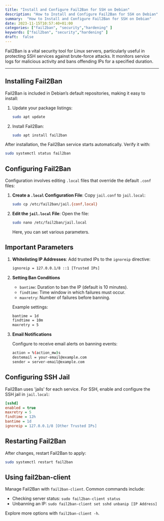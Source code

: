 ```yaml
---
title: "Install and Configure Fail2Ban for SSH on Debian"
description: "How to Install and Configure Fail2Ban for SSH on Debian"
summary:  "How to Install and Configure Fail2Ban for SSH on Debian"
date: 2023-11-15T10:57:40+01:00
categories: ["fail2ban", "security","hardening" ]
keywords: ["fail2ban", "security","hardening" ]
draft:  false
---
```


Fail2Ban is a vital security tool for Linux servers, particularly useful in protecting SSH services against brute-force attacks. It monitors service logs for malicious activity and bans offending IPs for a specified duration.

---

## Installing Fail2Ban

Fail2Ban is included in Debian’s default repositories, making it easy to install:

1. Update your package listings:
   ```bash
   sudo apt update
   ```

2. Install Fail2Ban:
   ```bash
   sudo apt install fail2ban
   ```

After installation, the Fail2Ban service starts automatically. Verify it with:

```bash
sudo systemctl status fail2ban
```

## Configuring Fail2Ban

Configuration involves editing `.local` files that override the default `.conf` files:

1. **Create a `.local` Configuration File**:
   Copy `jail.conf` to `jail.local`:
   ```bash
   sudo cp /etc/fail2ban/jail.{conf,local}
   ```

2. **Edit the `jail.local` File**:
   Open the file:
   ```bash
   sudo nano /etc/fail2ban/jail.local
   ```
   Here, you can set various parameters.

## Important Parameters

1. **Whitelisting IP Addresses**:
   Add trusted IPs to the `ignoreip` directive:
   ```bash
   ignoreip = 127.0.0.1/8 ::1 [Trusted IPs]
   ```

2. **Setting Ban Conditions**
   - `bantime`: Duration to ban the IP (default is 10 minutes).
   - `findtime`: Time window in which failures must occur.
   - `maxretry`: Number of failures before banning.

   Example settings:
   ```bash
   bantime = 1d
   findtime = 10m
   maxretry = 5
   ```

3. **Email Notifications**
   
   Configure to receive email alerts on banning events:

   ```bash
   action = %(action_mw)s
   destemail = your-email@example.com
   sender = server-email@example.com
   ```

## Configuring SSH Jail

Fail2Ban uses 'jails' for each service. For SSH, enable and configure the SSH jail in `jail.local`:

```ini
[sshd]
enabled = true
maxretry = 5
findtime = 12h
bantime = 1d
ignoreip = 127.0.0.1/8 [Other Trusted IPs]
```

## Restarting Fail2Ban

After changes, restart Fail2Ban to apply:

```bash
sudo systemctl restart fail2ban
```

## Using fail2ban-client

Manage Fail2Ban with `fail2ban-client`. Common commands include:

- Checking server status: `sudo fail2ban-client status`
- Unbanning an IP: `sudo fail2ban-client set sshd unbanip [IP Address]`

Explore more options with `fail2ban-client -h`.
